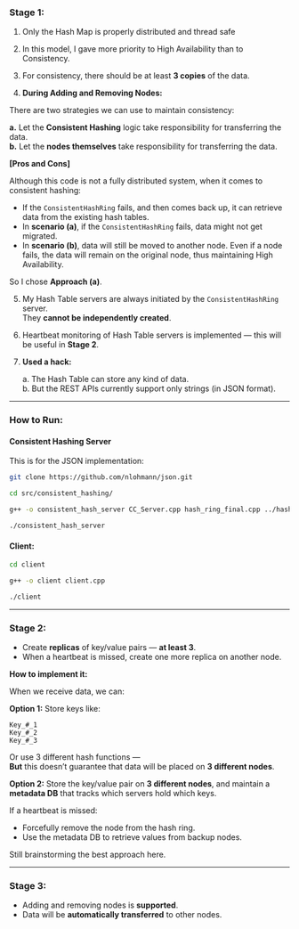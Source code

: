 
### **Stage 1:**

1. Only the Hash Map is properly distributed and thread safe

2. In this model, I gave more priority to High Availability than to Consistency.

3. For consistency, there should be at least **3 copies** of the data.

4. **During Adding and Removing Nodes:**

There are two strategies we can use to maintain consistency:

**a.** Let the **Consistent Hashing** logic take responsibility for transferring the data.  
**b.** Let the **nodes themselves** take responsibility for transferring the data.

**[Pros and Cons]**

Although this code is not a fully distributed system, when it comes to consistent hashing:

- If the `ConsistentHashRing` fails, and then comes back up, it can retrieve data from the existing hash tables.
- In **scenario (a)**, if the `ConsistentHashRing` fails, data might not get migrated.
- In **scenario (b)**, data will still be moved to another node. Even if a node fails, the data will remain on the original node, thus maintaining High Availability.

So I chose **Approach (a)**.

5. My Hash Table servers are always initiated by the `ConsistentHashRing` server.  
   They **cannot be independently created**.

6. Heartbeat monitoring of Hash Table servers is implemented — this will be useful in **Stage 2**.

7. **Used a hack:**

   a. The Hash Table can store any kind of data.  
   b. But the REST APIs currently support only strings (in JSON format).

---

### **How to Run:**

#### **Consistent Hashing Server**

This is for the JSON implementation:

```bash
git clone https://github.com/nlohmann/json.git

cd src/consistent_hashing/

g++ -o consistent_hash_server CC_Server.cpp hash_ring_final.cpp ../hashtable/hash.cpp ../hash_functions/hash_functions.cpp -lpthread

./consistent_hash_server
```

#### **Client:**

```bash
cd client

g++ -o client client.cpp

./client
```

---

### **Stage 2:**

- Create **replicas** of key/value pairs — **at least 3**.
- When a heartbeat is missed, create one more replica on another node.

**How to implement it:**

When we receive data, we can:

**Option 1:** Store keys like:
```
Key_#_1  
Key_#_2  
Key_#_3
```

Or use 3 different hash functions —  
**But** this doesn’t guarantee that data will be placed on **3 different nodes**.

**Option 2:** Store the key/value pair on **3 different nodes**, and maintain a **metadata DB** that tracks which servers hold which keys.

If a heartbeat is missed:

- Forcefully remove the node from the hash ring.
- Use the metadata DB to retrieve values from backup nodes.

Still brainstorming the best approach here.

---

### **Stage 3:**

- Adding and removing nodes is **supported**.
- Data will be **automatically transferred** to other nodes.

